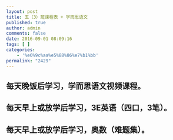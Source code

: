 ```yaml
---
layout: post
title: 五（3）班课程表 + 学而思语文
published: true
author: admin
comments: false
date: 2016-09-01 08:09:16
tags: [ ]
categories:
    - '%e6%9c%aa%e5%88%86%e7%b1%bb'
permalink: "2429"
---
```

## 每天晚饭后学习，学而思语文视频课程。

## 每天早上或放学后学习，3E英语（四口，3笔）。

## 每天早上或放学后学习，奥数（难题集）。

